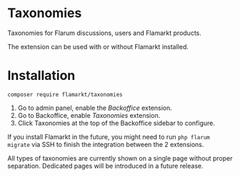 # Taxonomies

Taxonomies for Flarum discussions, users and Flamarkt products.

The extension can be used with or without Flamarkt installed.

# Installation

    composer require flamarkt/taxonomies

1. Go to admin panel, enable the *Backoffice* extension.
2. Go to Backoffice, enable *Taxonomies* extension.
3. Click Taxonomies at the top of the Backoffice sidebar to configure.

If you install Flamarkt in the future, you might need to run `php flarum migrate` via SSH to finish the integration between the 2 extensions.

All types of taxonomies are currently shown on a single page without proper separation.
Dedicated pages will be introduced in a future release.
